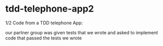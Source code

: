 tdd-telephone-app2
==================

1/2 Code from a TDD telephone App:

our partner group was given tests that we wrote and asked to implement 
code that passed the tests we wrote

